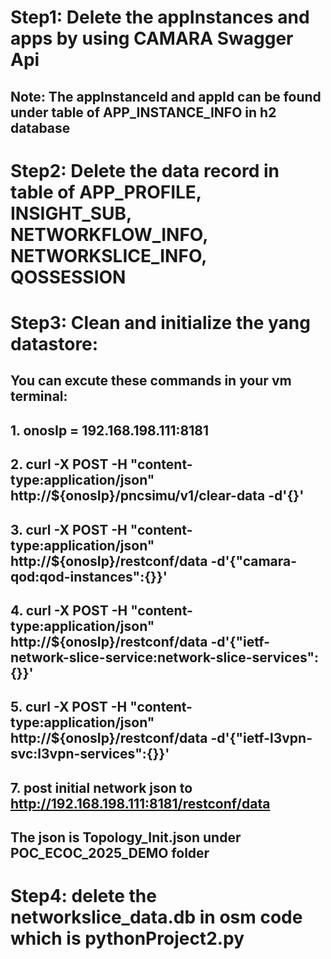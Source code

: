 # Step1: Delete the appInstances and apps by using CAMARA Swagger Api
## Note: The appInstanceId and appId can be found under table of APP_INSTANCE_INFO in h2 database
# Step2: Delete the data record in table of APP_PROFILE, INSIGHT_SUB, NETWORKFLOW_INFO, NETWORKSLICE_INFO, QOSSESSION
# Step3: Clean and initialize the yang datastore:
## You can excute these commands in your vm terminal:
## 1. onosIp = 192.168.198.111:8181
## 2. curl -X POST -H "content-type:application/json" http://${onosIp}/pncsimu/v1/clear-data -d'{}'
## 3. curl -X POST -H "content-type:application/json"  http://${onosIp}/restconf/data -d'{"camara-qod:qod-instances":{}}'
## 4. curl -X POST -H "content-type:application/json"  http://${onosIp}/restconf/data -d'{"ietf-network-slice-service:network-slice-services":{}}'
## 5. curl -X POST -H "content-type:application/json"  http://${onosIp}/restconf/data -d'{"ietf-l3vpn-svc:l3vpn-services":{}}'
## 7. post initial network json to http://192.168.198.111:8181/restconf/data
##    The json is Topology_Init.json under POC_ECOC_2025_DEMO folder 
# Step4: delete the networkslice_data.db in osm code which is pythonProject2.py
